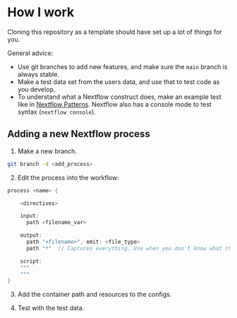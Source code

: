 # How I work

Cloning this repository as a template should have set up a lot of things for you.

General advice:
* Use git branches to add new features, and make sure the `main` branch is always stable.
* Make a test data set from the users data, and use that to test code as you develop.
* To understand what a Nextflow construct does, make an example test like in [Nextflow Patterns](http://nextflow-io.github.io/patterns/index.html). Nextflow also has a console mode to test syntax (`nextflow console`).

## Adding a new Nextflow process

1. Make a new branch.

  ```bash
  git branch -d <add_process>
  ```

2. Edit the process into the workflow:

  ```groovy
  process <name> {

	  <directives>

	  input:
	    path <filename_var>

	  output:
	    path "<filename>", emit: <file_type>
		path "*"  // Captures everything. Use when you don't know what the output is.

	  script:
	  """
	  """
  }
  ```

3. Add the container path and resources to the configs.

4. Test with the test data.
